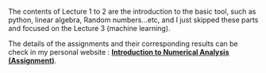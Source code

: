 The contents of Lecture 1 to 2 are the introduction to the basic tool, such as python, linear algebra, Random numbers…etc, and I just skipped these parts and focused on the Lecture 3 (machine learning).

The details of the assignments and their corresponding results can be check in my personal website : [**Introduction to Numerical Analysis (Assignment)**](https://hackmd.io/uwn4aO1VTa6XYs6nD3GdHQ?both#Introduction-to-Numerical-Analysis-Assignment).
